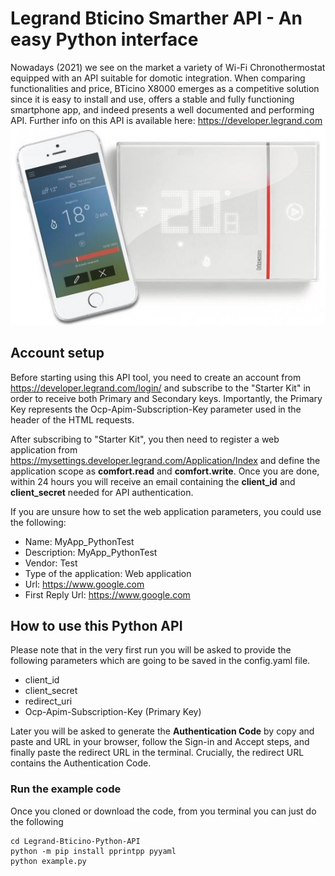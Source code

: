 # Legrand Bticino Smarther API - An easy Python interface
Nowadays (2021) we see on the market a variety of Wi-Fi Chronothermostat equipped with an API suitable for domotic integration. When comparing functionalities and price, BTicino X8000 emerges as a competitive solution since it is easy to install and use, offers a stable and fully functioning smartphone app, and indeed presents a well documented and performing API. Further info on this API is available here: https://developer.legrand.com
![Alt text](img/BTicino_X8000.png?raw=true "BTicino_X8000" )

## Account setup
Before starting using this API tool, you need to create an account from https://developer.legrand.com/login/ and subscribe to the "Starter Kit" in order to receive both Primary and Secondary keys. Importantly, the Primary Key represents the Ocp-Apim-Subscription-Key parameter used in the header of the HTML requests.

After subscribing to "Starter Kit", you then need to register a web application from https://mysettings.developer.legrand.com/Application/Index and define the application scope as **comfort.read** and **comfort.write**. Once you are done, within 24 hours you will receive an email containing the **client_id** and **client_secret** needed for API authentication.

If you are unsure how to set the web application parameters, you could use the following:
- Name: MyApp_PythonTest
- Description: MyApp_PythonTest
- Vendor: Test
- Type of the application: Web application
- Url: https://www.google.com
- First Reply Url: https://www.google.com

## How to use this Python API
Please note that in the very first run you will be asked to provide the following parameters which are going to be saved in the config.yaml file.
- client_id
- client_secret
- redirect_uri
- Ocp-Apim-Subscription-Key (Primary Key)

Later you will be asked to generate the **Authentication Code** by copy and paste and URL in your browser, follow the Sign-in and Accept steps, and finally paste the redirect URL in the terminal. Crucially, the redirect URL contains the Authentication Code.

### Run the example code
Once you cloned or download the code, from you terminal you can just do the following

```
cd Legrand-Bticino-Python-API 
python -m pip install pprintpp pyyaml
python example.py
```
